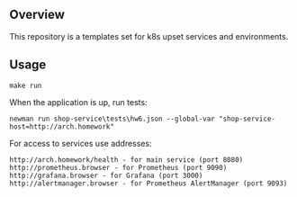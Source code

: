 ## Overview

This repository is a templates set for k8s upset services and environments.

## Usage

```shell
make run
```

When the application is up, run tests:

```shell
newman run shop-service\tests\hw6.json --global-var "shop-service-host=http://arch.homework"
```

For access to services use addresses:

```shell
http://arch.homework/health - for main service (port 8080)
http://prometheus.browser - for Prometheus (port 9090)
http://grafana.browser - for Grafana (port 3000)
http://alertmanager.browser - for Prometheus AlertManager (port 9093)
```